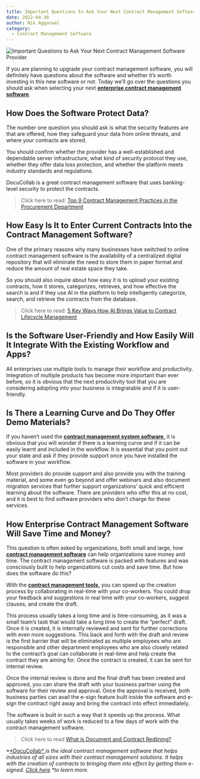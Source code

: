```yaml
---
title: Important Questions to Ask Your Next Contract Management Software Provider
date: 2022-04-30
author: Nik Aggarwal
category:
  - Contract Management Software
---
```


![Important Questions to Ask Your Next Contract Management Software Provider](/img/blog/Important-850x429.jpg)

If you are planning to upgrade your contract management software, you will definitely have questions about the software and whether it’s worth investing in this new software or not. Today we’ll go over the questions you should ask when selecting your next [**enterprise contract management software**](https://docucollab.com/contract-management-software/).

## How Does the Software Protect Data?

The number one question you should ask is what the security features are that are offered, how they safeguard your data from online threats, and where your contracts are stored.

You should confirm whether the provider has a well-established and dependable server infrastructure, what kind of security protocol they use, whether they offer data loss protection, and whether the platform meets industry standards and regulations.

DocuCollab is a great contract management software that uses banking-level security to protect the contracts.

> Click here to read: [Top 9 Contract Management Practices in the Procurement Department](https://docucollab.com/contract-management-practices-in-the-procurement-department/)



## How Easy Is It to Enter Current Contracts Into the Contract Management Software?

One of the primary reasons why many businesses have switched to online contract management software is the availability of a centralized digital repository that will eliminate the need to store them in paper format and reduce the amount of real estate space they take.

So you should also inquire about how easy it is to upload your existing contracts, how it stores, categorizes, retrieves, and how effective the search is and if they use AI in the platform to help intelligently categorize, search, and retrieve the contracts from the database.

> Click here to read: [5 Key Ways How AI Brings Value to Contract Lifecycle Management](https://docucollab.com/5-key-ways-how-ai-brings-value-to-contract-lifecycle-management/)



## Is the Software User-Friendly and How Easily Will It Integrate With the Existing Workflow and Apps?

All enterprises use multiple tools to manage their workflow and productivity. Integration of multiple products has become more important than ever before, so it is obvious that the next productivity tool that you are considering adopting into your business is integratable and if it is user-friendly.

## Is There a Learning Curve and Do They Offer Demo Materials?

If you haven’t used the [**contract management system software**](https://docucollab.com/contract-management-software/)**,** it is obvious that you will wonder if there is a learning curve and if it can be easily learnt and included in the workflow. It is essential that you point out your state and ask if they provide support once you have installed the software in your workflow.

Most providers do provide support and also provide you with the training material, and some even go beyond and offer webinars and also document migration services that further support organizations’ quick and efficient learning about the software. There are providers who offer this at no cost, and it is best to find software providers who don’t charge for these services.

## How Enterprise Contract Management Software Will Save Time and Money?

This question is often asked by organizations, both small and large, how [**contract management software**](https://docucollab.com/contract-management-software/) can help organizations save money and time. The contract management software is packed with features and was consciously built to help organizations cut costs and save time. But how does the software do this?

With the [**contract management tools**](https://docucollab.com/contract-management-software/)**,** you can speed up the creation process by collaborating in real-time with your co-workers. You could drop your feedback and suggestions in real time with your co-workers, suggest clauses, and create the draft.

This process usually takes a long time and is time-consuming, as it was a small team’s task that would take a long time to create the “perfect” draft. Once it is created, it is internally reviewed and sent for further corrections with even more suggestions. This back and forth with the draft and review is the first barrier that will be eliminated as multiple employees who are responsible and other department employees who are also closely related to the contract’s goal can collaborate in real-time and help create the contract they are aiming for. Once the contract is created, it can be sent for internal review.

Once the internal review is done and the final draft has been created and approved, you can share the draft with your business partner using the software for their review and approval. Once the approval is received, both business parties can avail the e-sign feature built inside the software and e-sign the contract right away and bring the contract into effect immediately.

The software is built in such a way that it speeds up the process. What usually takes weeks of work is reduced to a few days of work with the contract management software.

> Click here to read [What is Document and Contract Redlining?](https://docucollab.com/what-is-document-and-contract-redlining/)



*[\*DocuCollab\* ](https://docucollab.com/)*is the ideal contract management software that helps industries of all sizes with their contract management solutions. It helps with the creation of contracts to bringing them into effect by getting them e-signed. *[Click here](https://docucollab.com/book-demo/) \*to learn more.**
